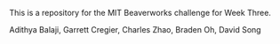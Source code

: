 This is a repository for the MIT Beaverworks challenge for Week Three.

Adithya Balaji, Garrett Cregier, Charles Zhao, Braden Oh, David Song
